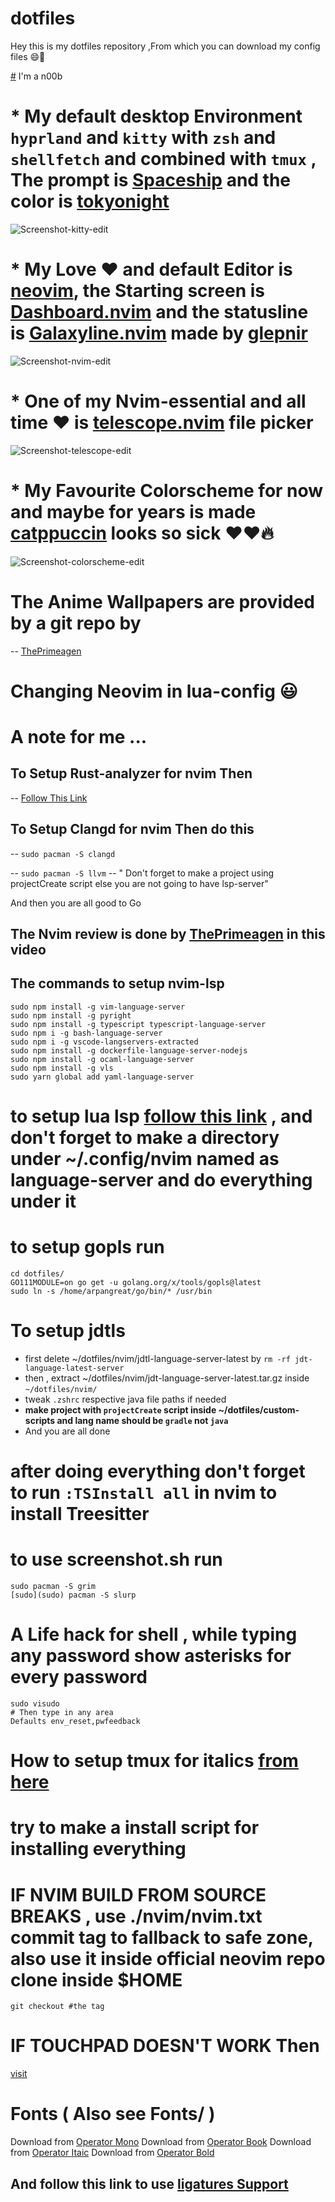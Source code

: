 # dotfiles

Hey this is my dotfiles repository ,From which you can download my config
files 😄🚀

[#](#) I'm a n00b

# \* My default desktop Environment `hyprland` and `kitty` with `zsh` and `shellfetch` and combined with `tmux` , The prompt is [Spaceship](https://github.com/denysdovhan/spaceship-prompt) and the color is [tokyonight](https://github.com/folke/tokyonight.nvim.git)

![Screenshot-kitty-edit](https://user-images.githubusercontent.com/46556080/130490647-0488bd1d-7cc3-49ce-a6c3-c4a09809b622.png)

# \* My Love ❤️ and default Editor is [neovim](https://github.com/neovim/neovim), the Starting screen is [Dashboard.nvim](https://github.com/glepnir/dashboard-nvim) and the statusline is [Galaxyline.nvim](https://github.com/glepnir/galaxyline.nvim) made by [glepnir](https://github.com/glepnir)

![Screenshot-nvim-edit](https://user-images.githubusercontent.com/46556080/130490700-b227a906-8d26-4642-98df-81df3eda0e7e.png)

# \* One of my Nvim-essential and all time ❤️ is [telescope.nvim](https://github.com/nvim-telescope/telescope.nvim) file picker

![Screenshot-telescope-edit](https://user-images.githubusercontent.com/46556080/130490742-b6494ed2-4324-49da-8673-9c42d68ecf35.png)

# \* My Favourite Colorscheme for now and maybe for years is made [catppuccin](https://github.com/catppuccin/nvim) looks so sick ❤️❤️🔥

![Screenshot-colorscheme-edit](https://user-images.githubusercontent.com/46556080/130490777-1116a609-d805-4b0e-a37b-5a132665269b.png)

# The Anime Wallpapers are provided by a git repo by

-- [ThePrimeagen](https://github.com/ThePrimeagen/anime)

# Changing Neovim in lua-config :smiley:

# A note for me ...

## To Setup Rust-analyzer for nvim Then

-- [Follow This Link](https://sharksforarms.dev/posts/neovim-rust/)

## To Setup Clangd for nvim Then do this

-- `sudo pacman -S clangd`

-- `sudo pacman -S llvm`
-- " Don't forget to make a project using projectCreate script else you are not going to have lsp-server"

And then you are all good to Go

## The Nvim review is done by [ThePrimeagen](github.com/ThePrimeagen) in this video

## The commands to setup nvim-lsp

```shell
sudo npm install -g vim-language-server
sudo npm install -g pyright
sudo npm install -g typescript typescript-language-server
sudo npm i -g bash-language-server
sudo npm i -g vscode-langservers-extracted
sudo npm install -g dockerfile-language-server-nodejs
sudo npm install -g ocaml-language-server
sudo npm install -g vls
sudo yarn global add yaml-language-server
```

# to setup lua lsp [follow this link](<https://github.com/sumneko/lua-language-server/wiki/Build-and-Run-(Standalone)>) , and don't forget to make a directory under ~/.config/nvim named as language-server and do everything under it

# to setup gopls run

```shell
cd dotfiles/
GO111MODULE=on go get -u golang.org/x/tools/gopls@latest
sudo ln -s /home/arpangreat/go/bin/* /usr/bin
```

# To setup jdtls

- first delete ~/dotfiles/nvim/jdtl-language-server-latest by `rm -rf jdt-language-latest-server`
- then , extract ~/dotfiles/nvim/jdt-language-server-latest.tar.gz inside `~/dotfiles/nvim/`
- tweak `.zshrc` respective java file paths if needed
- **make project with `projectCreate` script inside ~/dotfiles/custom-scripts and lang name should be `gradle` not `java`**
- And you are all done

# after doing everything don't forget to run `:TSInstall all` in nvim to install Treesitter

# to use screenshot.sh run

```shell
sudo pacman -S grim
[sudo](sudo) pacman -S slurp
```

# A Life hack for shell , while typing any password show asterisks for every password

```shell
sudo visudo
# Then type in any area
Defaults env_reset,pwfeedback
```

# How to setup tmux for italics [from here](https://rsapkf.xyz/blog/enabling-italics-vim-tmux)

# try to make a install script for installing everything

# IF NVIM BUILD FROM SOURCE BREAKS , use ./nvim/nvim.txt commit tag to fallback to safe zone, also use it inside official neovim repo clone inside $HOME

`git checkout #the tag`

# IF TOUCHPAD DOESN'T WORK Then

[visit](https://askubuntu.com/questions/1280240/lenovo-touchpad-v15-iil-not-working-10th-gen-intel)

# Fonts ( Also see Fonts/ )

Download from [Operator Mono](https://fontsfree.net/operator-mono-medium-font-download.html)
Download from [Operator Book](https://fontsfree.net/operator-mono-book-font-download.html)
Download from [Operator Itaic](https://fontsfree.net/operator-mono-book-italic-2-font-download.html)
Download from [Operator Bold](https://fontsfree.net/operator-mono-bold-font-download.html)

## And follow this link to use [ligatures Support](https://github.com/kiliman/operator-mono-lig)
